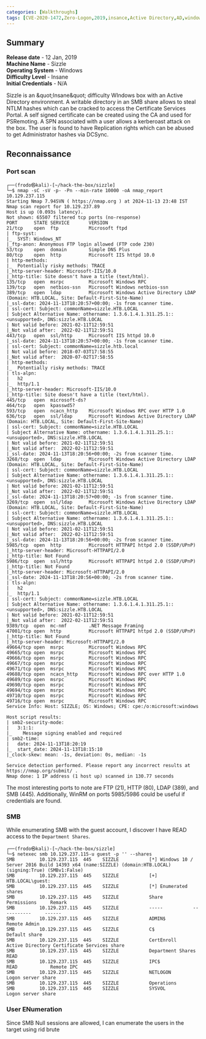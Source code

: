 ```yaml
---
categories: [Walkthroughs]
tags: [CVE-2020-1472,Zero-Logon,2019,insance,Active Directory,AD,windows,sizzle,htb,hackthebox]
---
```

<script defer src="https://chirpy.dev/bootstrapper.js" data-chirpy-domain="bilashshahi.github.io"></script>

## Summary
**Release date**      -  12 Jan, 2019  
**Machine Name**      - Sizzle \
**Operating System**  - Windows \
**Difficulty Level**  - Insane \
**Initial Credentials** - N/A

Sizzle is an &amp;quot;Insane&amp;quot; difficulty WIndows box with an Active Directory environment. A writable directory in an SMB share allows to steal NTLM hashes which can be cracked to access the Certificate Services Portal. A self signed certificate can be created using the CA and used for PSRemoting. A SPN associated with a user allows a kerberoast attack on the box. The user is found to have Replication rights which can be abused to get Administrator hashes via DCSync.

## Reconnaissance
### Port scan
```shell
┌──(frodo㉿kali)-[~/hack-the-box/sizzle]
└─$ nmap -sC -sV -p- -Pn --min-rate 10000 -oA nmap_report 10.129.237.115
Starting Nmap 7.94SVN ( https://nmap.org ) at 2024-11-13 23:48 IST
Nmap scan report for 10.129.237.89
Host is up (0.093s latency).
Not shown: 65507 filtered tcp ports (no-response)
PORT      STATE SERVICE       VERSION
21/tcp    open  ftp           Microsoft ftpd
| ftp-syst: 
|_  SYST: Windows_NT
|_ftp-anon: Anonymous FTP login allowed (FTP code 230)
53/tcp    open  domain        Simple DNS Plus
80/tcp    open  http          Microsoft IIS httpd 10.0
| http-methods: 
|_  Potentially risky methods: TRACE
|_http-server-header: Microsoft-IIS/10.0
|_http-title: Site doesn't have a title (text/html).
135/tcp   open  msrpc         Microsoft Windows RPC
139/tcp   open  netbios-ssn   Microsoft Windows netbios-ssn
389/tcp   open  ldap          Microsoft Windows Active Directory LDAP (Domain: HTB.LOCAL, Site: Default-First-Site-Name)
|_ssl-date: 2024-11-13T18:20:57+00:00; -1s from scanner time.
| ssl-cert: Subject: commonName=sizzle.HTB.LOCAL
| Subject Alternative Name: othername: 1.3.6.1.4.1.311.25.1::<unsupported>, DNS:sizzle.HTB.LOCAL
| Not valid before: 2021-02-11T12:59:51
|_Not valid after:  2022-02-11T12:59:51
443/tcp   open  ssl/http      Microsoft IIS httpd 10.0
|_ssl-date: 2024-11-13T18:20:57+00:00; -1s from scanner time.
| ssl-cert: Subject: commonName=sizzle.htb.local
| Not valid before: 2018-07-03T17:58:55
|_Not valid after:  2020-07-02T17:58:55
| http-methods: 
|_  Potentially risky methods: TRACE
| tls-alpn: 
|   h2
|_  http/1.1
|_http-server-header: Microsoft-IIS/10.0
|_http-title: Site doesn't have a title (text/html).
445/tcp   open  microsoft-ds?
464/tcp   open  kpasswd5?
593/tcp   open  ncacn_http    Microsoft Windows RPC over HTTP 1.0
636/tcp   open  ssl/ldap      Microsoft Windows Active Directory LDAP (Domain: HTB.LOCAL, Site: Default-First-Site-Name)
| ssl-cert: Subject: commonName=sizzle.HTB.LOCAL
| Subject Alternative Name: othername: 1.3.6.1.4.1.311.25.1::<unsupported>, DNS:sizzle.HTB.LOCAL
| Not valid before: 2021-02-11T12:59:51
|_Not valid after:  2022-02-11T12:59:51
|_ssl-date: 2024-11-13T18:20:56+00:00; -2s from scanner time.
3268/tcp  open  ldap          Microsoft Windows Active Directory LDAP (Domain: HTB.LOCAL, Site: Default-First-Site-Name)
| ssl-cert: Subject: commonName=sizzle.HTB.LOCAL
| Subject Alternative Name: othername: 1.3.6.1.4.1.311.25.1::<unsupported>, DNS:sizzle.HTB.LOCAL
| Not valid before: 2021-02-11T12:59:51
|_Not valid after:  2022-02-11T12:59:51
|_ssl-date: 2024-11-13T18:20:57+00:00; -1s from scanner time.
3269/tcp  open  ssl/ldap      Microsoft Windows Active Directory LDAP (Domain: HTB.LOCAL, Site: Default-First-Site-Name)
| ssl-cert: Subject: commonName=sizzle.HTB.LOCAL
| Subject Alternative Name: othername: 1.3.6.1.4.1.311.25.1::<unsupported>, DNS:sizzle.HTB.LOCAL
| Not valid before: 2021-02-11T12:59:51
|_Not valid after:  2022-02-11T12:59:51
|_ssl-date: 2024-11-13T18:20:56+00:00; -2s from scanner time.
5985/tcp  open  http          Microsoft HTTPAPI httpd 2.0 (SSDP/UPnP)
|_http-server-header: Microsoft-HTTPAPI/2.0
|_http-title: Not Found
5986/tcp  open  ssl/http      Microsoft HTTPAPI httpd 2.0 (SSDP/UPnP)
|_http-title: Not Found
|_http-server-header: Microsoft-HTTPAPI/2.0
|_ssl-date: 2024-11-13T18:20:56+00:00; -2s from scanner time.
| tls-alpn: 
|   h2
|_  http/1.1
| ssl-cert: Subject: commonName=sizzle.HTB.LOCAL
| Subject Alternative Name: othername: 1.3.6.1.4.1.311.25.1::<unsupported>, DNS:sizzle.HTB.LOCAL
| Not valid before: 2021-02-11T12:59:51
|_Not valid after:  2022-02-11T12:59:51
9389/tcp  open  mc-nmf        .NET Message Framing
47001/tcp open  http          Microsoft HTTPAPI httpd 2.0 (SSDP/UPnP)
|_http-title: Not Found
|_http-server-header: Microsoft-HTTPAPI/2.0
49664/tcp open  msrpc         Microsoft Windows RPC
49665/tcp open  msrpc         Microsoft Windows RPC
49666/tcp open  msrpc         Microsoft Windows RPC
49667/tcp open  msrpc         Microsoft Windows RPC
49671/tcp open  msrpc         Microsoft Windows RPC
49688/tcp open  ncacn_http    Microsoft Windows RPC over HTTP 1.0
49689/tcp open  msrpc         Microsoft Windows RPC
49690/tcp open  msrpc         Microsoft Windows RPC
49694/tcp open  msrpc         Microsoft Windows RPC
49710/tcp open  msrpc         Microsoft Windows RPC
49716/tcp open  msrpc         Microsoft Windows RPC
Service Info: Host: SIZZLE; OS: Windows; CPE: cpe:/o:microsoft:windows

Host script results:
| smb2-security-mode: 
|   3:1:1: 
|_    Message signing enabled and required
| smb2-time: 
|   date: 2024-11-13T18:20:19
|_  start_date: 2024-11-13T18:15:10
|_clock-skew: mean: -1s, deviation: 0s, median: -1s

Service detection performed. Please report any incorrect results at https://nmap.org/submit/ .
Nmap done: 1 IP address (1 host up) scanned in 130.77 seconds
```
The most interesting ports to note are FTP (21), HTTP (80), LDAP (389), and SMB (445). Additionally, WinRM on ports 5985/5986 could be useful if credentials are found.

### SMB

While enumerating SMB with the guest account, I discover I have READ access to the `Department Shares`.

```shell
┌──(frodo㉿kali)-[~/hack-the-box/sizzle]
└─$ netexec smb 10.129.237.115-u guest -p '' --shares                 
SMB         10.129.237.115  445    SIZZLE           [*] Windows 10 / Server 2016 Build 14393 x64 (name:SIZZLE) (domain:HTB.LOCAL) (signing:True) (SMBv1:False)
SMB         10.129.237.115  445    SIZZLE           [+] HTB.LOCAL\guest: 
SMB         10.129.237.115  445    SIZZLE           [*] Enumerated shares
SMB         10.129.237.115  445    SIZZLE           Share           Permissions     Remark
SMB         10.129.237.115  445    SIZZLE           -----           -----------     ------
SMB         10.129.237.115  445    SIZZLE           ADMIN$                          Remote Admin
SMB         10.129.237.115  445    SIZZLE           C$                              Default share
SMB         10.129.237.115  445    SIZZLE           CertEnroll                      Active Directory Certificate Services share
SMB         10.129.237.115  445    SIZZLE           Department Shares READ           
SMB         10.129.237.115  445    SIZZLE           IPC$            READ            Remote IPC
SMB         10.129.237.115  445    SIZZLE           NETLOGON                        Logon server share
SMB         10.129.237.115  445    SIZZLE           Operations                      
SMB         10.129.237.115  445    SIZZLE           SYSVOL                          Logon server share
```

### User ENumeration

Since SMB Null sessions are allowed, I can enumerate the users in the target using rid brute